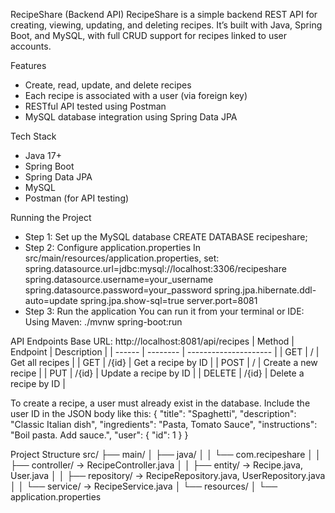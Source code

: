 RecipeShare (Backend API)
RecipeShare is a simple backend REST API for creating, viewing, updating, and deleting recipes. It’s built with Java, Spring Boot, and MySQL, with full CRUD support for recipes linked to user accounts.

Features
- Create, read, update, and delete recipes
- Each recipe is associated with a user (via foreign key)
- RESTful API tested using Postman
- MySQL database integration using Spring Data JPA

Tech Stack
- Java 17+
- Spring Boot
- Spring Data JPA
- MySQL
- Postman (for API testing)

Running the Project
- Step 1: Set up the MySQL database
CREATE DATABASE recipeshare;
- Step 2: Configure application.properties
In src/main/resources/application.properties, set:
spring.datasource.url=jdbc:mysql://localhost:3306/recipeshare
spring.datasource.username=your_username
spring.datasource.password=your_password
spring.jpa.hibernate.ddl-auto=update
spring.jpa.show-sql=true
server.port=8081
- Step 3: Run the application
You can run it from your terminal or IDE:
Using Maven: ./mvnw spring-boot:run

API Endpoints
Base URL: http://localhost:8081/api/recipes
| Method | Endpoint | Description           |
| ------ | -------- | --------------------- |
| GET    |  /       | Get all recipes       |
| GET    |  /{id}   | Get a recipe by ID    |
| POST   |  /       | Create a new recipe   |
| PUT    |  /{id}   | Update a recipe by ID |
| DELETE |  /{id}   | Delete a recipe by ID |

To create a recipe, a user must already exist in the database. Include the user ID in the JSON body like this:
{
  "title": "Spaghetti",
  "description": "Classic Italian dish",
  "ingredients": "Pasta, Tomato Sauce",
  "instructions": "Boil pasta. Add sauce.",
  "user": {
    "id": 1
  }
}

Project Structure
src/
├── main/
│ ├── java/
│ │ └── com.recipeshare
│ │ ├── controller/ → RecipeController.java
│ │ ├── entity/ → Recipe.java, User.java
│ │ ├── repository/ → RecipeRepository.java, UserRepository.java
│ │ └── service/ → RecipeService.java
│ └── resources/
│ └── application.properties
